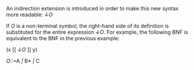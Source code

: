  

An indirection extension is introduced in order to make this new syntax more readable: *↓O* 

If *O* is a non-terminal symbol, the right-hand side of its definition is substituted for the entire expression *↓O*. For example, the following BNF is equivalent to the BNF in the previous example: 

(x [[ *↓O* ]] y) 

*O::*=A *|* B\* *|* C  



